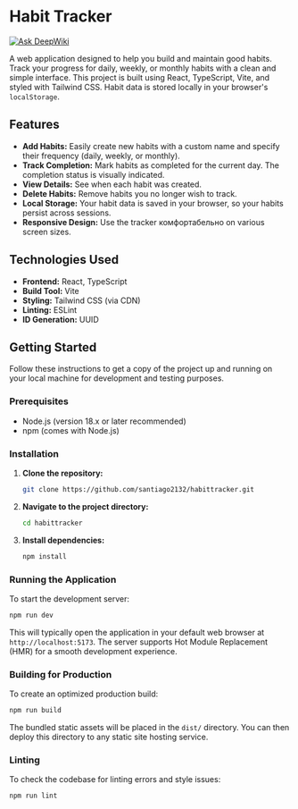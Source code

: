 # Habit Tracker
[![Ask DeepWiki](https://devin.ai/assets/askdeepwiki.png)](https://deepwiki.com/Santiago2132/habittracker.git)

A web application designed to help you build and maintain good habits. Track your progress for daily, weekly, or monthly habits with a clean and simple interface. This project is built using React, TypeScript, Vite, and styled with Tailwind CSS. Habit data is stored locally in your browser's `localStorage`.

## Features

*   **Add Habits:** Easily create new habits with a custom name and specify their frequency (daily, weekly, or monthly).
*   **Track Completion:** Mark habits as completed for the current day. The completion status is visually indicated.
*   **View Details:** See when each habit was created.
*   **Delete Habits:** Remove habits you no longer wish to track.
*   **Local Storage:** Your habit data is saved in your browser, so your habits persist across sessions.
*   **Responsive Design:** Use the tracker комфортабельно on various screen sizes.

## Technologies Used

*   **Frontend:** React, TypeScript
*   **Build Tool:** Vite
*   **Styling:** Tailwind CSS (via CDN)
*   **Linting:** ESLint
*   **ID Generation:** UUID

## Getting Started

Follow these instructions to get a copy of the project up and running on your local machine for development and testing purposes.

### Prerequisites

*   Node.js (version 18.x or later recommended)
*   npm (comes with Node.js)

### Installation

1.  **Clone the repository:**
    ```bash
    git clone https://github.com/santiago2132/habittracker.git
    ```

2.  **Navigate to the project directory:**
    ```bash
    cd habittracker
    ```

3.  **Install dependencies:**
    ```bash
    npm install
    ```

### Running the Application

To start the development server:

```bash
npm run dev
```

This will typically open the application in your default web browser at `http://localhost:5173`. The server supports Hot Module Replacement (HMR) for a smooth development experience.

### Building for Production

To create an optimized production build:

```bash
npm run build
```

The bundled static assets will be placed in the `dist/` directory. You can then deploy this directory to any static site hosting service.

### Linting

To check the codebase for linting errors and style issues:

```bash
npm run lint